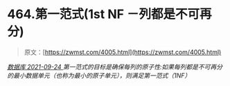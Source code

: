 <!--yml
category: 未分类
date: 0001-01-01 00:00:00
-->

# 464.第一范式(1st NF －列都是不可再分)

> 原文：[https://zwmst.com/4005.html](https://zwmst.com/4005.html)

   [ *数据库* ](https://zwmst.com/%e6%95%b0%e6%8d%ae%e5%ba%93)*[ <time datetime="2021-09-25T02:08:39+08:00"> 2021-09-24 </time> ](https://zwmst.com/4005.html)  第一范式的目标是确保每列的原子性:如果每列都是不可再分的最小数据单元（也称为最小的原子单元），则满足第一范式（1NF）*